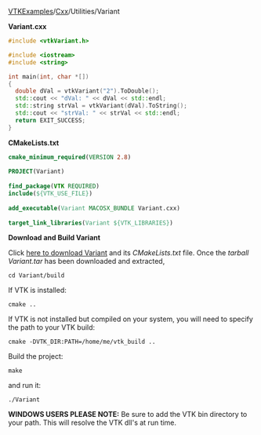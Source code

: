 [VTKExamples](Home)/[Cxx](Cxx)/Utilities/Variant

**Variant.cxx**
```c++
#include <vtkVariant.h>

#include <iostream>
#include <string>

int main(int, char *[])
{
  double dVal = vtkVariant("2").ToDouble();
  std::cout << "dVal: " << dVal << std::endl;
  std::string strVal = vtkVariant(dVal).ToString();
  std::cout << "strVal: " << strVal << std::endl;
  return EXIT_SUCCESS;
}
```
**CMakeLists.txt**
```cmake
cmake_minimum_required(VERSION 2.8)
 
PROJECT(Variant)
 
find_package(VTK REQUIRED)
include(${VTK_USE_FILE})
 
add_executable(Variant MACOSX_BUNDLE Variant.cxx)
 
target_link_libraries(Variant ${VTK_LIBRARIES})
```

**Download and Build Variant**

Click [here to download Variant](https://github.com/lorensen/VTKWikiExamplesTarballs/raw/master/Variant.tar) and its *CMakeLists.txt* file.
Once the *tarball Variant.tar* has been downloaded and extracted,
```
cd Variant/build 
```
If VTK is installed:
```
cmake ..
```
If VTK is not installed but compiled on your system, you will need to specify the path to your VTK build:
```
cmake -DVTK_DIR:PATH=/home/me/vtk_build ..
```
Build the project:
```
make
```
and run it:
```
./Variant
```
**WINDOWS USERS PLEASE NOTE:** Be sure to add the VTK bin directory to your path. This will resolve the VTK dll's at run time.


